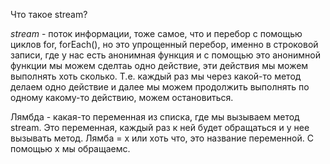Что такое stream?

*stream* - поток информации, тоже самое, что и перебор с помощью циклов
for, forEach(), но это упрощенный перебор, 
именно в строковой записи, где у нас есть анонимная функция и с помощью это анонимной функции
мы можем сделтаь одно действие, эти действия мы можем выполнять хоть сколько. Т.е. каждый раз мы
через какой-то метод делаем одно действие и далее мы можем продолжить выполнять по одному какому-то действию,
можем остановиться. 

Лямбда - какая-то переменная из списка, где мы вызываем метод stream. Это переменная, каждый раз к ней будет обращаться
и у нее вызывать метод. Лямба = х или хоть что, это название переменной.
С помощью x мы обращаемс.